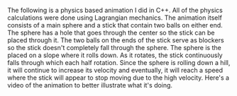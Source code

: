 The following is a physics based animation I did in C++. All of the physics calculations were done using Lagrangian mechanics. The animation itself consists of a main sphere and a stick that contain two balls on either end. The sphere has a hole that goes through the center so the stick can be placed through it. The two balls on the ends of the stick serve as blockers so the stick doesn't completely fall through the sphere. The sphere is the placed on a slope where it rolls down. As it rotates, the stick continuously falls through which each half rotation. Since the sphere is rolling down a hill, it will continue to increase its velocity and eventually, it will reach a speed where the stick will appear to stop moving due to the high velocity. Here's a video of the animation to better illustrate what it's doing.

